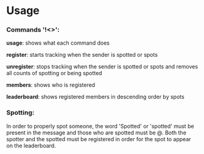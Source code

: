 # Usage
### Commands '!<>':
__usage__: shows what each command does

__register__: starts tracking when the sender is spotted or spots

__unregister__: stops tracking when the sender is spotted or spots and removes all counts of spotting or being spotted

__members__: shows who is registered

__leaderboard__: shows registered members in descending order by spots

### Spotting:
In order to properly spot someone, the word 'Spotted' or 'spotted'
must be present in the message and those who are spotted must be @.
Both the spotter and the spotted must be registered in order for the spot to appear on the leaderboard.